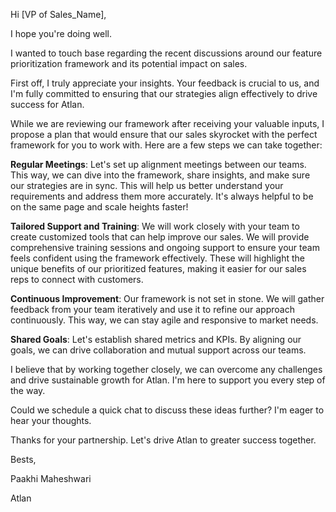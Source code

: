 Hi [VP of Sales_Name],

I hope you're doing well.

I wanted to touch base regarding the recent discussions around our feature prioritization framework and its potential impact on sales.

First off, I truly appreciate your insights. Your feedback is crucial to us, and I'm fully committed to ensuring that our strategies align effectively to drive success for Atlan.


While we are reviewing our framework after receiving your valuable inputs, I propose a plan that would ensure that our sales skyrocket with the perfect framework for you to work with. Here are a few steps we can take together:

**Regular Meetings**: Let's set up alignment meetings between our teams. This way, we can dive into the framework, share insights, and make sure our strategies are in sync. This will help us better understand your requirements and address them more accurately. It's always helpful to be on the same page and scale heights faster!

**Tailored Support and Training**: We will work closely with your team to create customized tools that can help improve our sales. We will provide comprehensive training sessions and ongoing support to ensure your team feels confident using the framework effectively. These will highlight the unique benefits of our prioritized features, making it easier for our sales reps to connect with customers. 

**Continuous Improvement**: Our framework is not set in stone. We will gather feedback from your team iteratively and use it to refine our approach continuously. This way, we can stay agile and responsive to market needs. 

**Shared Goals**: Let's establish shared metrics and KPIs. By aligning our goals, we can drive collaboration and mutual support across our teams.

I believe that by working together closely, we can overcome any challenges and drive sustainable growth for Atlan. I'm here to support you every step of the way.

Could we schedule a quick chat to discuss these ideas further? I'm eager to hear your thoughts.

Thanks for your partnership. Let's drive Atlan to greater success together.


Bests,

Paakhi Maheshwari

Atlan